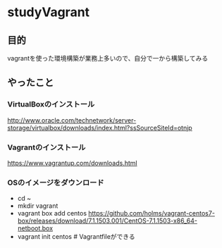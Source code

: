 # studyVagrant

## 目的
vagrantを使った環境構築が業務上多いので、自分で一から構築してみる

## やったこと
### VirtualBoxのインストール
http://www.oracle.com/technetwork/server-storage/virtualbox/downloads/index.html?ssSourceSiteId=otnjp

### Vagrantのインストール
https://www.vagrantup.com/downloads.html

### OSのイメージをダウンロード
- cd ~
- mkdir vagrant
- vagrant box add centos  https://github.com/holms/vagrant-centos7-box/releases/download/7.1.1503.001/CentOS-7.1.1503-x86_64-netboot.box
- vagrant init centos # Vagrantfileができる
